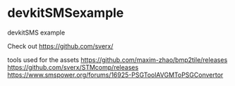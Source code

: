 # devkitSMSexample
devkitSMS example

Check out https://github.com/sverx/

tools used for the assets
https://github.com/maxim-zhao/bmp2tile/releases  
https://github.com/sverx/STMcomp/releases  
https://www.smspower.org/forums/16925-PSGToolAVGMToPSGConvertor  
